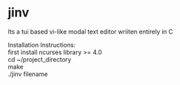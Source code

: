 jinv
====

Its a tui based vi-like modal text editor wriiten entirely in C

Installation Instructions:
<br>
first install ncurses library >= 4.0
<br>
cd ~/project_directory
<br>
make
<br>
./jinv filename
